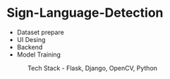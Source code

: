 # Sign-Language-Detection

<ul>
<li> Dataset prepare </li>
<li> UI Desing </li>
<li> Backend </li>
<li> Model Training </li>
<ul>


Tech Stack - Flask, Django, OpenCV, Python
